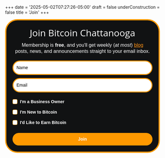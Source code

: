 +++
date = '2025-05-02T07:27:26-05:00'
draft = false
underConstruction = false
title = 'Join'
+++

<style type="text/css">@import url("https://assets.mlcdn.com/fonts.css?version=1746433");</style>
  <style type="text/css">
    /* LOADER */
    .ml-form-embedSubmitLoad {
      display: inline-block;
      width: 20px;
      height: 20px;
    }

    .g-recaptcha {
    transform: scale(1);
    -webkit-transform: scale(1);
    transform-origin: 0 0;
    -webkit-transform-origin: 0 0;
    height: ;
    }

    .sr-only {
      position: absolute;
      width: 1px;
      height: 1px;
      padding: 0;
      margin: -1px;
      overflow: hidden;
      clip: rect(0,0,0,0);
      border: 0;
    }

    .ml-form-embedSubmitLoad:after {
      content: " ";
      display: block;
      width: 11px;
      height: 11px;
      margin: 1px;
      border-radius: 50%;
      border: 4px solid #fff;
    border-color: #ffffff #ffffff #ffffff transparent;
    animation: ml-form-embedSubmitLoad 1.2s linear infinite;
    }
    @keyframes ml-form-embedSubmitLoad {
      0% {
      transform: rotate(0deg);
      }
      100% {
      transform: rotate(360deg);
      }
    }
      #mlb2-25662429.ml-form-embedContainer {
        box-sizing: border-box;
        display: table;
        margin: 0 auto;
        position: static;
        width: 100% !important;
      }
      #mlb2-25662429.ml-form-embedContainer h4,
      #mlb2-25662429.ml-form-embedContainer p,
      #mlb2-25662429.ml-form-embedContainer span,
      #mlb2-25662429.ml-form-embedContainer button {
        text-transform: none !important;
        letter-spacing: normal !important;
      }
      #mlb2-25662429.ml-form-embedContainer .ml-form-embedWrapper {
        background-color: #111213;
        
        border-width: 4px;
        border-color: #FF9900;
        border-radius: 40px;
        border-style: solid;
        box-sizing: border-box;
        display: inline-block !important;
        margin: 0;
        padding: 0;
        position: relative;
              }
      #mlb2-25662429.ml-form-embedContainer .ml-form-embedWrapper.embedPopup,
      #mlb2-25662429.ml-form-embedContainer .ml-form-embedWrapper.embedDefault { width: 600px; }
      #mlb2-25662429.ml-form-embedContainer .ml-form-embedWrapper.embedForm { max-width: 600px; width: 100%; }
      #mlb2-25662429.ml-form-embedContainer .ml-form-align-left { text-align: left; }
      #mlb2-25662429.ml-form-embedContainer .ml-form-align-center { text-align: center; }
      #mlb2-25662429.ml-form-embedContainer .ml-form-align-default { display: table-cell !important; vertical-align: middle !important; text-align: center !important; }
      #mlb2-25662429.ml-form-embedContainer .ml-form-align-right { text-align: right; }
      #mlb2-25662429.ml-form-embedContainer .ml-form-embedWrapper .ml-form-embedHeader img {
        border-top-left-radius: 40px;
        border-top-right-radius: 40px;
        height: auto;
        margin: 0 auto !important;
        max-width: 100%;
        width: undefinedpx;
      }
      #mlb2-25662429.ml-form-embedContainer .ml-form-embedWrapper .ml-form-embedBody,
      #mlb2-25662429.ml-form-embedContainer .ml-form-embedWrapper .ml-form-successBody {
        padding: 20px 20px 0 20px;
      }
      #mlb2-25662429.ml-form-embedContainer .ml-form-embedWrapper .ml-form-embedBody.ml-form-embedBodyHorizontal {
        padding-bottom: 0;
      }
      #mlb2-25662429.ml-form-embedContainer .ml-form-embedWrapper .ml-form-embedBody .ml-form-embedContent,
      #mlb2-25662429.ml-form-embedContainer .ml-form-embedWrapper .ml-form-successBody .ml-form-successContent {
        text-align: left;
        margin: 0 0 20px 0;
      }
      #mlb2-25662429.ml-form-embedContainer .ml-form-embedWrapper .ml-form-embedBody .ml-form-embedContent h4,
      #mlb2-25662429.ml-form-embedContainer .ml-form-embedWrapper .ml-form-successBody .ml-form-successContent h4 {
        color: #FFFFFF;
        font-family: 'Open Sans', Arial, Helvetica, sans-serif;
        font-size: 30px;
        font-weight: 400;
        margin: 0 0 10px 0;
        text-align: center;
        word-break: break-word;
      }
      #mlb2-25662429.ml-form-embedContainer .ml-form-embedWrapper .ml-form-embedBody .ml-form-embedContent p,
      #mlb2-25662429.ml-form-embedContainer .ml-form-embedWrapper .ml-form-successBody .ml-form-successContent p {
        color: #FFFFFF;
        font-family: 'Montserrat', sans-serif;
        font-size: 14px;
        font-weight: 400;
        line-height: 20px;
        margin: 0 0 10px 0;
        text-align: center;
      }
      #mlb2-25662429.ml-form-embedContainer .ml-form-embedWrapper .ml-form-embedBody .ml-form-embedContent ul,
      #mlb2-25662429.ml-form-embedContainer .ml-form-embedWrapper .ml-form-embedBody .ml-form-embedContent ol,
      #mlb2-25662429.ml-form-embedContainer .ml-form-embedWrapper .ml-form-successBody .ml-form-successContent ul,
      #mlb2-25662429.ml-form-embedContainer .ml-form-embedWrapper .ml-form-successBody .ml-form-successContent ol {
        color: #FFFFFF;
        font-family: 'Montserrat', sans-serif;
        font-size: 14px;
      }
      #mlb2-25662429.ml-form-embedContainer .ml-form-embedWrapper .ml-form-embedBody .ml-form-embedContent ol ol,
      #mlb2-25662429.ml-form-embedContainer .ml-form-embedWrapper .ml-form-successBody .ml-form-successContent ol ol {
        list-style-type: lower-alpha;
      }
      #mlb2-25662429.ml-form-embedContainer .ml-form-embedWrapper .ml-form-embedBody .ml-form-embedContent ol ol ol,
      #mlb2-25662429.ml-form-embedContainer .ml-form-embedWrapper .ml-form-successBody .ml-form-successContent ol ol ol {
        list-style-type: lower-roman;
      }
      #mlb2-25662429.ml-form-embedContainer .ml-form-embedWrapper .ml-form-embedBody .ml-form-embedContent p a,
      #mlb2-25662429.ml-form-embedContainer .ml-form-embedWrapper .ml-form-successBody .ml-form-successContent p a {
        color: #ff9416;
        text-decoration: underline;
      }

      #mlb2-25662429.ml-form-embedContainer .ml-form-embedWrapper .ml-block-form .ml-field-group {
        text-align: left!important;
      }

      #mlb2-25662429.ml-form-embedContainer .ml-form-embedWrapper .ml-block-form .ml-field-group label {
        margin-bottom: 5px;
        color: #333333;
        font-size: 14px;
        font-family: 'Montserrat', sans-serif;
        font-weight: bold; font-style: normal; text-decoration: none;;
        display: inline-block;
        line-height: 20px;
      }
      #mlb2-25662429.ml-form-embedContainer .ml-form-embedWrapper .ml-form-embedBody .ml-form-embedContent p:last-child,
      #mlb2-25662429.ml-form-embedContainer .ml-form-embedWrapper .ml-form-successBody .ml-form-successContent p:last-child {
        margin: 0;
      }
      #mlb2-25662429.ml-form-embedContainer .ml-form-embedWrapper .ml-form-embedBody form {
        margin: 0;
        width: 100%;
      }
      #mlb2-25662429.ml-form-embedContainer .ml-form-embedWrapper .ml-form-embedBody .ml-form-formContent,
      #mlb2-25662429.ml-form-embedContainer .ml-form-embedWrapper .ml-form-embedBody .ml-form-checkboxRow {
        margin: 0 0 20px 0;
        width: 100%;
      }
      #mlb2-25662429.ml-form-embedContainer .ml-form-embedWrapper .ml-form-embedBody .ml-form-checkboxRow {
        float: left;
      }
      #mlb2-25662429.ml-form-embedContainer .ml-form-embedWrapper .ml-form-embedBody .ml-form-formContent.horozintalForm {
        margin: 0;
        padding: 0 0 20px 0;
        width: 100%;
        height: auto;
        float: left;
      }
      #mlb2-25662429.ml-form-embedContainer .ml-form-embedWrapper .ml-form-embedBody .ml-form-fieldRow {
        margin: 0 0 10px 0;
        width: 100%;
      }
      #mlb2-25662429.ml-form-embedContainer .ml-form-embedWrapper .ml-form-embedBody .ml-form-fieldRow.ml-last-item {
        margin: 0;
      }
      #mlb2-25662429.ml-form-embedContainer .ml-form-embedWrapper .ml-form-embedBody .ml-form-fieldRow.ml-formfieldHorizintal {
        margin: 0;
      }
      #mlb2-25662429.ml-form-embedContainer .ml-form-embedWrapper .ml-form-embedBody .ml-form-fieldRow input {
        background-color: #ffffff !important;
        color: #000000 !important;
        border-color: #FF9900;
        border-radius: 25px !important;
        border-style: solid !important;
        border-width: 3px !important;
        font-family: 'Montserrat', sans-serif;
        font-size: 14px !important;
        height: auto;
        line-height: 21px !important;
        margin-bottom: 0;
        margin-top: 0;
        margin-left: 0;
        margin-right: 0;
        padding: 10px 10px !important;
        width: 100% !important;
        box-sizing: border-box !important;
        max-width: 100% !important;
      }
      #mlb2-25662429.ml-form-embedContainer .ml-form-embedWrapper .ml-form-embedBody .ml-form-fieldRow input::-webkit-input-placeholder,
      #mlb2-25662429.ml-form-embedContainer .ml-form-embedWrapper .ml-form-embedBody .ml-form-horizontalRow input::-webkit-input-placeholder { color: #000000; }

      #mlb2-25662429.ml-form-embedContainer .ml-form-embedWrapper .ml-form-embedBody .ml-form-fieldRow input::-moz-placeholder,
      #mlb2-25662429.ml-form-embedContainer .ml-form-embedWrapper .ml-form-embedBody .ml-form-horizontalRow input::-moz-placeholder { color: #000000; }

      #mlb2-25662429.ml-form-embedContainer .ml-form-embedWrapper .ml-form-embedBody .ml-form-fieldRow input:-ms-input-placeholder,
      #mlb2-25662429.ml-form-embedContainer .ml-form-embedWrapper .ml-form-embedBody .ml-form-horizontalRow input:-ms-input-placeholder { color: #000000; }

      #mlb2-25662429.ml-form-embedContainer .ml-form-embedWrapper .ml-form-embedBody .ml-form-fieldRow input:-moz-placeholder,
      #mlb2-25662429.ml-form-embedContainer .ml-form-embedWrapper .ml-form-embedBody .ml-form-horizontalRow input:-moz-placeholder { color: #000000; }

      #mlb2-25662429.ml-form-embedContainer .ml-form-embedWrapper .ml-form-embedBody .ml-form-fieldRow textarea, #mlb2-25662429.ml-form-embedContainer .ml-form-embedWrapper .ml-form-embedBody .ml-form-horizontalRow textarea {
        background-color: #ffffff !important;
        color: #000000 !important;
        border-color: #FF9900;
        border-radius: 25px !important;
        border-style: solid !important;
        border-width: 3px !important;
        font-family: 'Montserrat', sans-serif;
        font-size: 14px !important;
        height: auto;
        line-height: 21px !important;
        margin-bottom: 0;
        margin-top: 0;
        padding: 10px 10px !important;
        width: 100% !important;
        box-sizing: border-box !important;
        max-width: 100% !important;
      }

      #mlb2-25662429.ml-form-embedContainer .ml-form-embedWrapper .ml-form-embedBody .ml-form-fieldRow .custom-radio .custom-control-label::before, #mlb2-25662429.ml-form-embedContainer .ml-form-embedWrapper .ml-form-embedBody .ml-form-horizontalRow .custom-radio .custom-control-label::before, #mlb2-25662429.ml-form-embedContainer .ml-form-embedWrapper .ml-form-embedBody .ml-form-fieldRow .custom-checkbox .custom-control-label::before, #mlb2-25662429.ml-form-embedContainer .ml-form-embedWrapper .ml-form-embedBody .ml-form-horizontalRow .custom-checkbox .custom-control-label::before, #mlb2-25662429.ml-form-embedContainer .ml-form-embedWrapper .ml-form-embedBody .ml-form-embedPermissions .ml-form-embedPermissionsOptionsCheckbox .label-description::before, #mlb2-25662429.ml-form-embedContainer .ml-form-embedWrapper .ml-form-embedBody .ml-form-interestGroupsRow .ml-form-interestGroupsRowCheckbox .label-description::before, #mlb2-25662429.ml-form-embedContainer .ml-form-embedWrapper .ml-form-embedBody .ml-form-checkboxRow .label-description::before {
          border-color: #FF9900!important;
          background-color: #ffffff!important;
      }

      #mlb2-25662429.ml-form-embedContainer .ml-form-embedWrapper .ml-form-embedBody .ml-form-fieldRow input.custom-control-input[type="checkbox"]{
        box-sizing: border-box;
        padding: 0;
        position: absolute;
        z-index: -1;
        opacity: 0;
        margin-top: 5px;
        margin-left: -1.5rem;
        overflow: visible;
      }

      #mlb2-25662429.ml-form-embedContainer .ml-form-embedWrapper .ml-form-embedBody .ml-form-fieldRow .custom-checkbox .custom-control-label::before, #mlb2-25662429.ml-form-embedContainer .ml-form-embedWrapper .ml-form-embedBody .ml-form-horizontalRow .custom-checkbox .custom-control-label::before, #mlb2-25662429.ml-form-embedContainer .ml-form-embedWrapper .ml-form-embedBody .ml-form-embedPermissions .ml-form-embedPermissionsOptionsCheckbox .label-description::before, #mlb2-25662429.ml-form-embedContainer .ml-form-embedWrapper .ml-form-embedBody .ml-form-interestGroupsRow .ml-form-interestGroupsRowCheckbox .label-description::before, #mlb2-25662429.ml-form-embedContainer .ml-form-embedWrapper .ml-form-embedBody .ml-form-checkboxRow .label-description::before {
        border-radius: 4px!important;
      }


      #mlb2-25662429.ml-form-embedContainer .ml-form-embedWrapper .ml-form-embedBody .ml-form-checkboxRow input[type=checkbox]:checked~.label-description::after, #mlb2-25662429.ml-form-embedContainer .ml-form-embedWrapper .ml-form-embedBody .ml-form-embedPermissions .ml-form-embedPermissionsOptionsCheckbox input[type=checkbox]:checked~.label-description::after, #mlb2-25662429.ml-form-embedContainer .ml-form-embedWrapper .ml-form-embedBody .ml-form-fieldRow .custom-checkbox .custom-control-input:checked~.custom-control-label::after, #mlb2-25662429.ml-form-embedContainer .ml-form-embedWrapper .ml-form-embedBody .ml-form-horizontalRow .custom-checkbox .custom-control-input:checked~.custom-control-label::after, #mlb2-25662429.ml-form-embedContainer .ml-form-embedWrapper .ml-form-embedBody .ml-form-interestGroupsRow .ml-form-interestGroupsRowCheckbox input[type=checkbox]:checked~.label-description::after {
        background-image: url("data:image/svg+xml,%3csvg xmlns='http://www.w3.org/2000/svg' viewBox='0 0 8 8'%3e%3cpath fill='%23fff' d='M6.564.75l-3.59 3.612-1.538-1.55L0 4.26 2.974 7.25 8 2.193z'/%3e%3c/svg%3e");
      }

      #mlb2-25662429.ml-form-embedContainer .ml-form-embedWrapper .ml-form-embedBody .ml-form-fieldRow .custom-radio .custom-control-input:checked~.custom-control-label::after, #mlb2-25662429.ml-form-embedContainer .ml-form-embedWrapper .ml-form-embedBody .ml-form-fieldRow .custom-radio .custom-control-input:checked~.custom-control-label::after {
        background-image: url("data:image/svg+xml,%3csvg xmlns='http://www.w3.org/2000/svg' viewBox='-4 -4 8 8'%3e%3ccircle r='3' fill='%23fff'/%3e%3c/svg%3e");
      }

      #mlb2-25662429.ml-form-embedContainer .ml-form-embedWrapper .ml-form-embedBody .ml-form-fieldRow .custom-radio .custom-control-input:checked~.custom-control-label::before, #mlb2-25662429.ml-form-embedContainer .ml-form-embedWrapper .ml-form-embedBody .ml-form-horizontalRow .custom-radio .custom-control-input:checked~.custom-control-label::before, #mlb2-25662429.ml-form-embedContainer .ml-form-embedWrapper .ml-form-embedBody .ml-form-fieldRow .custom-checkbox .custom-control-input:checked~.custom-control-label::before, #mlb2-25662429.ml-form-embedContainer .ml-form-embedWrapper .ml-form-embedBody .ml-form-horizontalRow .custom-checkbox .custom-control-input:checked~.custom-control-label::before, #mlb2-25662429.ml-form-embedContainer .ml-form-embedWrapper .ml-form-embedBody .ml-form-embedPermissions .ml-form-embedPermissionsOptionsCheckbox input[type=checkbox]:checked~.label-description::before, #mlb2-25662429.ml-form-embedContainer .ml-form-embedWrapper .ml-form-embedBody .ml-form-interestGroupsRow .ml-form-interestGroupsRowCheckbox input[type=checkbox]:checked~.label-description::before, #mlb2-25662429.ml-form-embedContainer .ml-form-embedWrapper .ml-form-embedBody .ml-form-checkboxRow input[type=checkbox]:checked~.label-description::before  {
          border-color: #FF9900!important;
          background-color: #000000!important;
      }

      #mlb2-25662429.ml-form-embedContainer .ml-form-embedWrapper .ml-form-embedBody .ml-form-fieldRow .custom-radio .custom-control-label::before, #mlb2-25662429.ml-form-embedContainer .ml-form-embedWrapper .ml-form-embedBody .ml-form-horizontalRow .custom-radio .custom-control-label::before, #mlb2-25662429.ml-form-embedContainer .ml-form-embedWrapper .ml-form-embedBody .ml-form-fieldRow .custom-radio .custom-control-label::after, #mlb2-25662429.ml-form-embedContainer .ml-form-embedWrapper .ml-form-embedBody .ml-form-horizontalRow .custom-radio .custom-control-label::after, #mlb2-25662429.ml-form-embedContainer .ml-form-embedWrapper .ml-form-embedBody .ml-form-fieldRow .custom-checkbox .custom-control-label::before, #mlb2-25662429.ml-form-embedContainer .ml-form-embedWrapper .ml-form-embedBody .ml-form-fieldRow .custom-checkbox .custom-control-label::after, #mlb2-25662429.ml-form-embedContainer .ml-form-embedWrapper .ml-form-embedBody .ml-form-horizontalRow .custom-checkbox .custom-control-label::before, #mlb2-25662429.ml-form-embedContainer .ml-form-embedWrapper .ml-form-embedBody .ml-form-horizontalRow .custom-checkbox .custom-control-label::after {
           top: 2px;
           box-sizing: border-box;
      }

      #mlb2-25662429.ml-form-embedContainer .ml-form-embedWrapper .ml-form-embedBody .ml-form-embedPermissions .ml-form-embedPermissionsOptionsCheckbox .label-description::before, #mlb2-25662429.ml-form-embedContainer .ml-form-embedWrapper .ml-form-embedBody .ml-form-embedPermissions .ml-form-embedPermissionsOptionsCheckbox .label-description::after, #mlb2-25662429.ml-form-embedContainer .ml-form-embedWrapper .ml-form-embedBody .ml-form-checkboxRow .label-description::before, #mlb2-25662429.ml-form-embedContainer .ml-form-embedWrapper .ml-form-embedBody .ml-form-checkboxRow .label-description::after {
           top: 0px!important;
           box-sizing: border-box!important;
      }

      #mlb2-25662429.ml-form-embedContainer .ml-form-embedWrapper .ml-form-embedBody .ml-form-checkboxRow .label-description::before, #mlb2-25662429.ml-form-embedContainer .ml-form-embedWrapper .ml-form-embedBody .ml-form-checkboxRow .label-description::after {
        top: 0px!important;
           box-sizing: border-box!important;
      }

       #mlb2-25662429.ml-form-embedContainer .ml-form-embedWrapper .ml-form-embedBody .ml-form-interestGroupsRow .ml-form-interestGroupsRowCheckbox .label-description::after {
            top: 2px!important;
            box-sizing: border-box!important;
            position: absolute;
            left: -1.5rem;
            display: block;
            width: 1rem;
            height: 1rem;
            content: "";
       }

      #mlb2-25662429.ml-form-embedContainer .ml-form-embedWrapper .ml-form-embedBody .ml-form-interestGroupsRow .ml-form-interestGroupsRowCheckbox .label-description::before {
        top: 2px!important;
        box-sizing: border-box!important;
      }

      #mlb2-25662429.ml-form-embedContainer .ml-form-embedWrapper .ml-form-embedBody .custom-control-label::before {
          position: absolute;
          top: 4px;
          left: -1.5rem;
          display: block;
          width: 16px;
          height: 16px;
          pointer-events: none;
          content: "";
          background-color: #ffffff;
          border: #adb5bd solid 1px;
          border-radius: 50%;
      }

      #mlb2-25662429.ml-form-embedContainer .ml-form-embedWrapper .ml-form-embedBody .custom-control-label::after {
          position: absolute;
          top: 2px!important;
          left: -1.5rem;
          display: block;
          width: 1rem;
          height: 1rem;
          content: "";
      }

      #mlb2-25662429.ml-form-embedContainer .ml-form-embedWrapper .ml-form-embedBody .ml-form-embedPermissions .ml-form-embedPermissionsOptionsCheckbox .label-description::before, #mlb2-25662429.ml-form-embedContainer .ml-form-embedWrapper .ml-form-embedBody .ml-form-interestGroupsRow .ml-form-interestGroupsRowCheckbox .label-description::before, #mlb2-25662429.ml-form-embedContainer .ml-form-embedWrapper .ml-form-embedBody .ml-form-checkboxRow .label-description::before {
          position: absolute;
          top: 4px;
          left: -1.5rem;
          display: block;
          width: 16px;
          height: 16px;
          pointer-events: none;
          content: "";
          background-color: #ffffff;
          border: #adb5bd solid 1px;
          border-radius: 50%;
      }

      #mlb2-25662429.ml-form-embedContainer .ml-form-embedWrapper .ml-form-embedBody .ml-form-embedPermissions .ml-form-embedPermissionsOptionsCheckbox .label-description::after {
          position: absolute;
          top: 0px!important;
          left: -1.5rem;
          display: block;
          width: 1rem;
          height: 1rem;
          content: "";
      }

      #mlb2-25662429.ml-form-embedContainer .ml-form-embedWrapper .ml-form-embedBody .ml-form-checkboxRow .label-description::after {
          position: absolute;
          top: 0px!important;
          left: -1.5rem;
          display: block;
          width: 1rem;
          height: 1rem;
          content: "";
      }

      #mlb2-25662429.ml-form-embedContainer .ml-form-embedWrapper .ml-form-embedBody .custom-radio .custom-control-label::after {
          background: no-repeat 50%/50% 50%;
      }
      #mlb2-25662429.ml-form-embedContainer .ml-form-embedWrapper .ml-form-embedBody .custom-checkbox .custom-control-label::after, #mlb2-25662429.ml-form-embedContainer .ml-form-embedWrapper .ml-form-embedBody .ml-form-embedPermissions .ml-form-embedPermissionsOptionsCheckbox .label-description::after, #mlb2-25662429.ml-form-embedContainer .ml-form-embedWrapper .ml-form-embedBody .ml-form-interestGroupsRow .ml-form-interestGroupsRowCheckbox .label-description::after, #mlb2-25662429.ml-form-embedContainer .ml-form-embedWrapper .ml-form-embedBody .ml-form-checkboxRow .label-description::after {
          background: no-repeat 50%/50% 50%;
      }

      #mlb2-25662429.ml-form-embedContainer .ml-form-embedWrapper .ml-form-embedBody .ml-form-fieldRow .custom-control, #mlb2-25662429.ml-form-embedContainer .ml-form-embedWrapper .ml-form-embedBody .ml-form-horizontalRow .custom-control {
        position: relative;
        display: block;
        min-height: 1.5rem;
        padding-left: 1.5rem;
      }

      #mlb2-25662429.ml-form-embedContainer .ml-form-embedWrapper .ml-form-embedBody .ml-form-fieldRow .custom-radio .custom-control-input, #mlb2-25662429.ml-form-embedContainer .ml-form-embedWrapper .ml-form-embedBody .ml-form-horizontalRow .custom-radio .custom-control-input, #mlb2-25662429.ml-form-embedContainer .ml-form-embedWrapper .ml-form-embedBody .ml-form-fieldRow .custom-checkbox .custom-control-input, #mlb2-25662429.ml-form-embedContainer .ml-form-embedWrapper .ml-form-embedBody .ml-form-horizontalRow .custom-checkbox .custom-control-input {
          position: absolute;
          z-index: -1;
          opacity: 0;
          box-sizing: border-box;
          padding: 0;
      }

      #mlb2-25662429.ml-form-embedContainer .ml-form-embedWrapper .ml-form-embedBody .ml-form-fieldRow .custom-radio .custom-control-label, #mlb2-25662429.ml-form-embedContainer .ml-form-embedWrapper .ml-form-embedBody .ml-form-horizontalRow .custom-radio .custom-control-label, #mlb2-25662429.ml-form-embedContainer .ml-form-embedWrapper .ml-form-embedBody .ml-form-fieldRow .custom-checkbox .custom-control-label, #mlb2-25662429.ml-form-embedContainer .ml-form-embedWrapper .ml-form-embedBody .ml-form-horizontalRow .custom-checkbox .custom-control-label {
          color: #FFFFFF;
          font-size: 12px!important;
          font-family: 'Montserrat', sans-serif;
          line-height: 22px;
          margin-bottom: 0;
          position: relative;
          vertical-align: top;
          font-style: normal;
          font-weight: 700;
      }

      #mlb2-25662429.ml-form-embedContainer .ml-form-embedWrapper .ml-form-embedBody .ml-form-fieldRow .custom-select, #mlb2-25662429.ml-form-embedContainer .ml-form-embedWrapper .ml-form-embedBody .ml-form-horizontalRow .custom-select {
        background-color: #ffffff !important;
        color: #000000 !important;
        border-color: #FF9900;
        border-radius: 25px !important;
        border-style: solid !important;
        border-width: 3px !important;
        font-family: 'Montserrat', sans-serif;
        font-size: 14px !important;
        line-height: 20px !important;
        margin-bottom: 0;
        margin-top: 0;
        padding: 10px 28px 10px 12px !important;
        width: 100% !important;
        box-sizing: border-box !important;
        max-width: 100% !important;
        height: auto;
        display: inline-block;
        vertical-align: middle;
        background: url('https://assets.mlcdn.com/ml/images/default/dropdown.svg') no-repeat right .75rem center/8px 10px;
        -webkit-appearance: none;
        -moz-appearance: none;
        appearance: none;
      }


      #mlb2-25662429.ml-form-embedContainer .ml-form-embedWrapper .ml-form-embedBody .ml-form-horizontalRow {
        height: auto;
        width: 100%;
        float: left;
      }
      .ml-form-formContent.horozintalForm .ml-form-horizontalRow .ml-input-horizontal { width: 70%; float: left; }
      .ml-form-formContent.horozintalForm .ml-form-horizontalRow .ml-button-horizontal { width: 30%; float: left; }
      .ml-form-formContent.horozintalForm .ml-form-horizontalRow .ml-button-horizontal.labelsOn { padding-top: 25px;  }
      .ml-form-formContent.horozintalForm .ml-form-horizontalRow .horizontal-fields { box-sizing: border-box; float: left; padding-right: 10px;  }
      #mlb2-25662429.ml-form-embedContainer .ml-form-embedWrapper .ml-form-embedBody .ml-form-horizontalRow input {
        background-color: #ffffff;
        color: #000000;
        border-color: #FF9900;
        border-radius: 25px;
        border-style: solid;
        border-width: 3px;
        font-family: 'Montserrat', sans-serif;
        font-size: 14px;
        line-height: 20px;
        margin-bottom: 0;
        margin-top: 0;
        padding: 10px 10px;
        width: 100%;
        box-sizing: border-box;
        overflow-y: initial;
      }
      #mlb2-25662429.ml-form-embedContainer .ml-form-embedWrapper .ml-form-embedBody .ml-form-horizontalRow button {
        background-color: #FF9900 !important;
        border-color: #FF9900;
        border-style: solid;
        border-width: 3px;
        border-radius: 25px;
        box-shadow: none;
        color: #ffffff !important;
        cursor: pointer;
        font-family: 'Montserrat', sans-serif;
        font-size: 14px !important;
        font-weight: 700;
        line-height: 20px;
        margin: 0 !important;
        padding: 10px !important;
        width: 100%;
        height: auto;
      }
      #mlb2-25662429.ml-form-embedContainer .ml-form-embedWrapper .ml-form-embedBody .ml-form-horizontalRow button:hover {
        background-color: #FFCE07 !important;
        border-color: #FFCE07 !important;
      }
      #mlb2-25662429.ml-form-embedContainer .ml-form-embedWrapper .ml-form-embedBody .ml-form-checkboxRow input[type="checkbox"] {
        box-sizing: border-box;
        padding: 0;
        position: absolute;
        z-index: -1;
        opacity: 0;
        margin-top: 5px;
        margin-left: -1.5rem;
        overflow: visible;
      }
      #mlb2-25662429.ml-form-embedContainer .ml-form-embedWrapper .ml-form-embedBody .ml-form-checkboxRow .label-description {
        color: #000000;
        display: block;
        font-family: 'Open Sans', Arial, Helvetica, sans-serif;
        font-size: 12px;
        text-align: left;
        margin-bottom: 0;
        position: relative;
        vertical-align: top;
      }
      #mlb2-25662429.ml-form-embedContainer .ml-form-embedWrapper .ml-form-embedBody .ml-form-checkboxRow label {
        font-weight: normal;
        margin: 0;
        padding: 0;
        position: relative;
        display: block;
        min-height: 24px;
        padding-left: 24px;

      }
      #mlb2-25662429.ml-form-embedContainer .ml-form-embedWrapper .ml-form-embedBody .ml-form-checkboxRow label a {
        color: #000000;
        text-decoration: underline;
      }
      #mlb2-25662429.ml-form-embedContainer .ml-form-embedWrapper .ml-form-embedBody .ml-form-checkboxRow label p {
        color: #000000 !important;
        font-family: 'Open Sans', Arial, Helvetica, sans-serif !important;
        font-size: 12px !important;
        font-weight: normal !important;
        line-height: 18px !important;
        padding: 0 !important;
        margin: 0 5px 0 0 !important;
      }
      #mlb2-25662429.ml-form-embedContainer .ml-form-embedWrapper .ml-form-embedBody .ml-form-checkboxRow label p:last-child {
        margin: 0;
      }
      #mlb2-25662429.ml-form-embedContainer .ml-form-embedWrapper .ml-form-embedBody .ml-form-embedSubmit {
        margin: 0 0 20px 0;
        float: left;
        width: 100%;
      }
      #mlb2-25662429.ml-form-embedContainer .ml-form-embedWrapper .ml-form-embedBody .ml-form-embedSubmit button {
        background-color: #FF9900 !important;
        border: none !important;
        border-radius: 25px !important;
        box-shadow: none !important;
        color: #ffffff !important;
        cursor: pointer;
        font-family: 'Montserrat', sans-serif !important;
        font-size: 14px !important;
        font-weight: 700 !important;
        line-height: 21px !important;
        height: auto;
        padding: 10px !important;
        width: 100% !important;
        box-sizing: border-box !important;
      }
      #mlb2-25662429.ml-form-embedContainer .ml-form-embedWrapper .ml-form-embedBody .ml-form-embedSubmit button.loading {
        display: none;
      }
      #mlb2-25662429.ml-form-embedContainer .ml-form-embedWrapper .ml-form-embedBody .ml-form-embedSubmit button:hover {
        background-color: #FFCE07 !important;
      }
      .ml-subscribe-close {
        width: 30px;
        height: 30px;
        background: url('https://assets.mlcdn.com/ml/images/default/modal_close.png') no-repeat;
        background-size: 30px;
        cursor: pointer;
        margin-top: -10px;
        margin-right: -10px;
        position: absolute;
        top: 0;
        right: 0;
      }
      .ml-error input, .ml-error textarea, .ml-error select {
        border-color: red!important;
      }

      .ml-error .custom-checkbox-radio-list {
        border: 1px solid red !important;
        border-radius: 40px;
        padding: 10px;
      }

      .ml-error .label-description,
      .ml-error .label-description p,
      .ml-error .label-description p a,
      .ml-error label:first-child {
        color: #ff0000 !important;
      }

      #mlb2-25662429.ml-form-embedContainer .ml-form-embedWrapper .ml-form-embedBody .ml-form-checkboxRow.ml-error .label-description p,
      #mlb2-25662429.ml-form-embedContainer .ml-form-embedWrapper .ml-form-embedBody .ml-form-checkboxRow.ml-error .label-description p:first-letter {
        color: #ff0000 !important;
      }
            @media only screen and (max-width: 600px){

        .ml-form-embedWrapper.embedDefault, .ml-form-embedWrapper.embedPopup { width: 100%!important; }
        .ml-form-formContent.horozintalForm { float: left!important; }
        .ml-form-formContent.horozintalForm .ml-form-horizontalRow { height: auto!important; width: 100%!important; float: left!important; }
        .ml-form-formContent.horozintalForm .ml-form-horizontalRow .ml-input-horizontal { width: 100%!important; }
        .ml-form-formContent.horozintalForm .ml-form-horizontalRow .ml-input-horizontal > div { padding-right: 0px!important; padding-bottom: 10px; }
        .ml-form-formContent.horozintalForm .ml-button-horizontal { width: 100%!important; }
        .ml-form-formContent.horozintalForm .ml-button-horizontal.labelsOn { padding-top: 0px!important; }

      }
    </style>
  <style type="text/css">
      #mlb2-25662429.ml-form-embedContainer .ml-form-embedWrapper .ml-form-embedBody .ml-form-interestGroupsRow {
        margin-bottom: 20px;
        text-align: left;
        float: left;
        width: 100%;
      }
      #mlb2-25662429.ml-form-embedContainer .ml-form-embedWrapper .ml-form-embedBody .ml-form-interestGroupsRow .ml-form-interestGroupsRowCheckbox {
        margin: 0 0 10px 0;
        width: 100%;
      }
      #mlb2-25662429.ml-form-embedContainer .ml-form-embedWrapper .ml-form-embedBody .ml-form-interestGroupsRow .ml-form-interestGroupsRowCheckbox.last-group {
        margin: 0;
      }
      #mlb2-25662429.ml-form-embedContainer .ml-form-embedWrapper .ml-form-embedBody .ml-form-interestGroupsRow h4 {
        color: ;
        font-family: ;
        font-size: px;
        font-weight: ;
        line-height: px;
        margin: 0 0 10px 0;
        text-align: left;
        word-break: break-word;
      }
      #mlb2-25662429.ml-form-embedContainer .ml-form-embedWrapper .ml-form-embedBody .ml-form-interestGroupsRow .ml-form-interestGroupsRowCheckbox label {
        font-weight: normal;
        margin: 0;
        padding: 0;
        position: relative;
        display: block;
        min-height: 24px;
        padding-left: 24px;
      }
      #mlb2-25662429.ml-form-embedContainer .ml-form-embedWrapper .ml-form-embedBody .ml-form-interestGroupsRow .ml-form-interestGroupsRowCheckbox .label-description {
        color: #FFFFFF;
        font-family: 'Montserrat', sans-serif;
        font-size: 14px;
        line-height: 20px;
        text-align: left;
        margin-bottom: 0;
        position: relative;
        vertical-align: top;
        font-style: normal;
        font-weight: 700;
      }
      #mlb2-25662429.ml-form-embedContainer .ml-form-embedWrapper .ml-form-embedBody .ml-form-interestGroupsRow .ml-form-interestGroupsRowCheckbox .description {
        color: #FFFFFF;
        font-family: 'Montserrat', sans-serif;
        font-size: 10px;
        font-style: italic;
        font-weight: 400;
        line-height: 16px;
        margin: 5px 0 0 0;
        text-align: left;
      }
      #mlb2-25662429.ml-form-embedContainer .ml-form-embedWrapper .ml-form-embedBody .ml-form-interestGroupsRow .ml-form-interestGroupsRowCheckbox input[type="checkbox"] {
        box-sizing: border-box;
        padding: 0;
        position: absolute;
        z-index: -1;
        opacity: 0;
        margin-top: 5px;
        margin-left: -1.5rem;
        overflow: visible;
      }
    </style>
   <div id="mlb2-25662429" class="ml-form-embedContainer ml-subscribe-form ml-subscribe-form-25662429">
      <div class="ml-form-align-center ">
        <div class="ml-form-embedWrapper embedForm">
          <div class="ml-form-embedBody ml-form-embedBodyDefault row-form">
            <div class="ml-form-embedContent" style=" ">              
                <h4>Join Bitcoin Chattanooga</h4>
                <p><span style="font-size: 16px;">Membership is <strong>free</strong>, and you'll get weekly (<em>at most</em>)&nbsp;<span><a href="https://www.bitcoinchatt.org/blog/">blog</a></span> posts,&nbsp;news, and announcements straight to your email inbox.<span style="font-size: 16px;"></span></span></p>              
            </div>
            <form class="ml-block-form" action="https://assets.mailerlite.com/jsonp/1502763/forms/153678193931322867/subscribe" data-code="" method="post" target="_blank">
              <div class="ml-form-formContent">                  
                  <div class="ml-form-fieldRow ">
                    <div class="ml-field-group ml-field-name ml-validate-required">
                      <input aria-label="name" aria-required="true" type="text" class="form-control" data-inputmask="" name="fields[name]" placeholder="Name" autocomplete="given-name">
                    </div>
                  </div><div class="ml-form-fieldRow ml-last-item">
                    <div class="ml-field-group ml-field-email ml-validate-email ml-validate-required">
                      <input aria-label="email" aria-required="true" type="email" class="form-control" data-inputmask="" name="fields[email]" placeholder="Email" autocomplete="email">
                    </div>
                  </div>
              </div>
              <div class="ml-form-interestGroupsRow ml-block-groups ml-validate-required">
                 <div class="ml-form-interestGroupsRowCheckbox group" style="display:none;">
                      <label>
                        <input type="hidden" name="groups[]" value="153678219903501707" checked="checked">
                        <div class="label-description">All Members</div>
                      </label>
                    </div>
                    <div class="ml-form-interestGroupsRowCheckbox group" style="">
                      <label>
                        <input type="checkbox" name="groups[]" value="153678240500679990">
                        <div class="label-description">I'm a Business Owner</div>
                      </label>
                    </div>
                    <div class="ml-form-interestGroupsRowCheckbox group" style="">
                      <label>
                        <input type="checkbox" name="groups[]" value="153678307630515370">
                        <div class="label-description">I'm New to Bitcoin</div>
                      </label>
                    </div>
                    <div class="ml-form-interestGroupsRowCheckbox last-group" style="">
                      <label>
                        <input type="checkbox" name="groups[]" value="153678281528313326">
                        <div class="label-description">I'd Like to Earn Bitcoin</div>
                      </label>
                    </div>
              </div>
<div class="ml-form-recaptcha ml-validate-required" style="float: left;">
                <style type="text/css">
  .ml-form-recaptcha {
    margin-bottom: 20px;
  }

  .ml-form-recaptcha.ml-error iframe {
    border: solid 1px #ff0000;
  }

  @media screen and (max-width: 480px) {
    .ml-form-recaptcha {
      width: 220px!important
    }
    .g-recaptcha {
      transform: scale(0.78);
      -webkit-transform: scale(0.78);
      transform-origin: 0 0;
      -webkit-transform-origin: 0 0;
    }
  }
</style>
  <script src="https://www.google.com/recaptcha/api.js"></script>
  <div class="g-recaptcha" data-sitekey="6Lf1KHQUAAAAAFNKEX1hdSWCS3mRMv4FlFaNslaD"></div>
</div>
              <input type="hidden" name="ml-submit" value="1">
              <div class="ml-form-embedSubmit">
                  <button type="submit" class="primary">Join</button>
                <button disabled="disabled" style="display: none;" type="button" class="loading">
                  <div class="ml-form-embedSubmitLoad"></div>
                  <span class="sr-only">Loading...</span>
                </button>
              </div>
              <input type="hidden" name="anticsrf" value="true">
            </form>
          </div>
          <div class="ml-form-successBody row-success" style="display: none">
            <div class="ml-form-successContent">              
                <h4>Welcome aboard!</h4>
                <p><span style="font-size: 16px;">Expect our newsletter, <em>The Bitcoin Chatt</em>,&nbsp;every Friday morning.</span></p>
<p><span style="font-size: 16px;"><br>If you have any questions, please message us on our <span><a href="https://www.bitcoinchatt.org/contact/">Contact</a></span> page, and we'll do our best&nbsp;to reply&nbsp;within 24 hours.</span><br></p>
            </div>
          </div>
        </div>
      </div>
    </div>
  <script>
    function ml_webform_success_25662429() {
      var $ = ml_jQuery || jQuery;
      $('.ml-subscribe-form-25662429 .row-success').show();
      $('.ml-subscribe-form-25662429 .row-form').hide();
    }
      </script>
      <script src="https://groot.mailerlite.com/js/w/webforms.min.js?v176e10baa5e7ed80d35ae235be3d5024" type="text/javascript"></script>
        <script>
            fetch("https://assets.mailerlite.com/jsonp/1502763/forms/153678193931322867/takel")
        </script>
